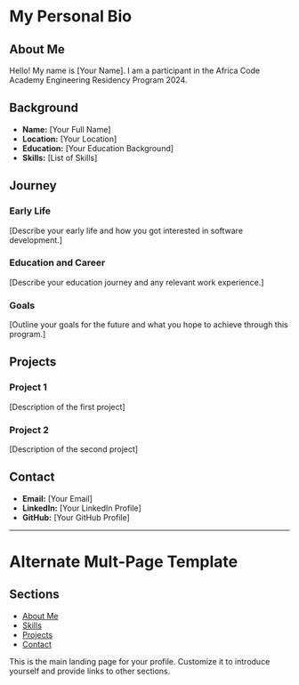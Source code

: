 # My Personal Bio

## About Me
Hello! My name is [Your Name]. I am a participant in the Africa Code Academy Engineering Residency Program 2024.

## Background
- **Name:** [Your Full Name]
- **Location:** [Your Location]
- **Education:** [Your Education Background]
- **Skills:** [List of Skills]

## Journey
### Early Life
[Describe your early life and how you got interested in software development.]

### Education and Career
[Describe your education journey and any relevant work experience.]

### Goals
[Outline your goals for the future and what you hope to achieve through this program.]

## Projects
### Project 1
[Description of the first project]

### Project 2
[Description of the second project]

## Contact
- **Email:** [Your Email]
- **LinkedIn:** [Your LinkedIn Profile]
- **GitHub:** [Your GitHub Profile]

---
# Alternate Mult-Page Template

## Sections

- [About Me](about.md)
- [Skills](skills.md)
- [Projects](projects/)
- [Contact](contact.md)

This is the main landing page for your profile. Customize it to introduce yourself and provide links to other sections.
